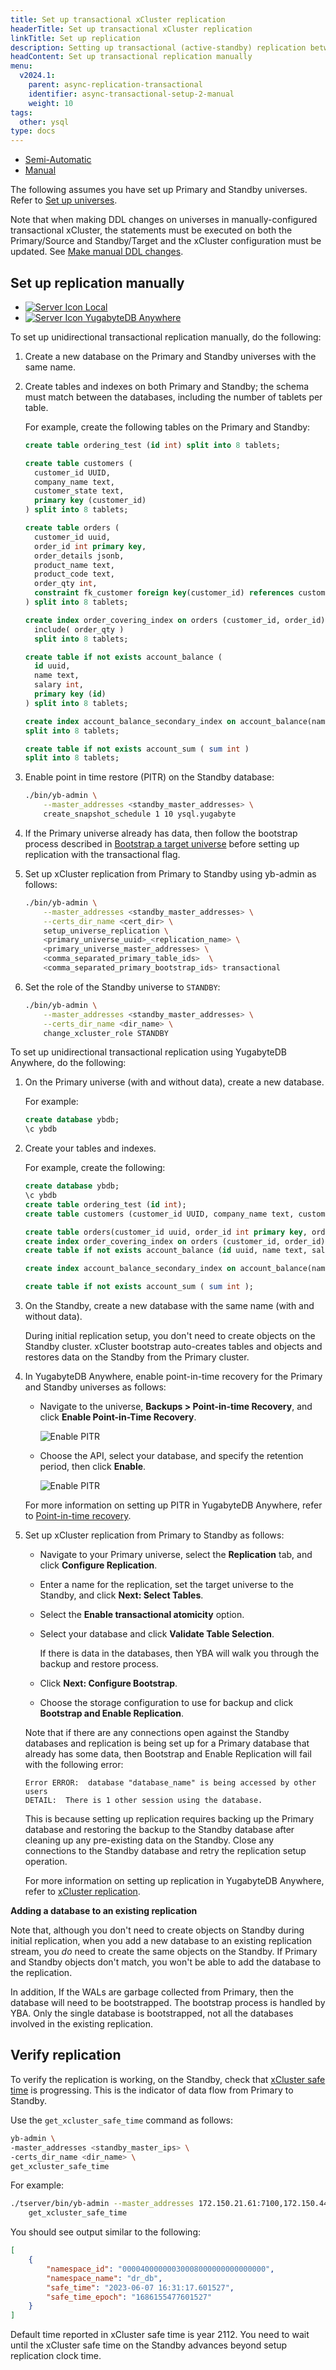 ```yaml
---
title: Set up transactional xCluster replication
headerTitle: Set up transactional xCluster replication
linkTitle: Set up replication
description: Setting up transactional (active-standby) replication between universes
headContent: Set up transactional replication manually
menu:
  v2024.1:
    parent: async-replication-transactional
    identifier: async-transactional-setup-2-manual
    weight: 10
tags:
  other: ysql
type: docs
---
```


<ul class="nav nav-tabs-alt nav-tabs-yb">
  <li >
    <a href="../async-transactional-setup-dblevel/" class="nav-link">
      <i class="icon-shell"></i>
      Semi-Automatic
    </a>
  </li>
  <li >
    <a href="../async-transactional-setup/" class="nav-link active">
      <i class="icon-shell"></i>
      Manual
    </a>
  </li>
</ul>

The following assumes you have set up Primary and Standby universes. Refer to [Set up universes](../async-deployment/#set-up-universes).

Note that when making DDL changes on universes in manually-configured transactional xCluster, the statements must be executed on both the Primary/Source and Standby/Target and the xCluster configuration must be updated. See [Make manual DDL changes](../async-transactional-tables/).

## Set up replication manually

<ul class="nav nav-tabs-alt nav-tabs-yb custom-tabs">
  <li>
    <a href="#local" class="nav-link active" id="local-tab" data-bs-toggle="tab"
      role="tab" aria-controls="local" aria-selected="true">
      <img src="/icons/database.svg" alt="Server Icon">
      Local
    </a>
  </li>
  <li>
    <a href="#anywhere" class="nav-link" id="anywhere-tab" data-bs-toggle="tab"
      role="tab" aria-controls="anywhere" aria-selected="false">
      <img src="/icons/server.svg" alt="Server Icon">
      YugabyteDB Anywhere
    </a>
  </li>
</ul>
<div class="tab-content">
  <div id="local" class="tab-pane fade show active" role="tabpanel" aria-labelledby="local-tab">

To set up unidirectional transactional replication manually, do the following:

1. Create a new database on the Primary and Standby universes with the same name.

1. Create tables and indexes on both Primary and Standby; the schema must match between the databases, including the number of tablets per table.

    For example, create the following tables on the Primary and Standby:

    ```sql
    create table ordering_test (id int) split into 8 tablets;

    create table customers (
      customer_id UUID,
      company_name text,
      customer_state text,
      primary key (customer_id)
    ) split into 8 tablets;

    create table orders (
      customer_id uuid,
      order_id int primary key,
      order_details jsonb,
      product_name text,
      product_code text,
      order_qty int,
      constraint fk_customer foreign key(customer_id) references customers(customer_id)
    ) split into 8 tablets;

    create index order_covering_index on orders (customer_id, order_id)
      include( order_qty )
      split into 8 tablets;

    create table if not exists account_balance (
      id uuid,
      name text,
      salary int,
      primary key (id)
    ) split into 8 tablets;

    create index account_balance_secondary_index on account_balance(name)
    split into 8 tablets;

    create table if not exists account_sum ( sum int )
    split into 8 tablets;
    ```

1. Enable point in time restore (PITR) on the Standby database:

    ```sh
    ./bin/yb-admin \
        --master_addresses <standby_master_addresses> \
        create_snapshot_schedule 1 10 ysql.yugabyte
    ```

1. If the Primary universe already has data, then follow the bootstrap process described in [Bootstrap a target universe](../async-deployment/#bootstrap-a-target-universe) before setting up replication with the transactional flag.

1. Set up xCluster replication from Primary to Standby using yb-admin as follows:

    ```sh
    ./bin/yb-admin \
        --master_addresses <standby_master_addresses> \
        --certs_dir_name <cert_dir> \
        setup_universe_replication \
        <primary_universe_uuid>_<replication_name> \
        <primary_universe_master_addresses> \
        <comma_separated_primary_table_ids>  \
        <comma_separated_primary_bootstrap_ids> transactional
    ```

1. Set the role of the Standby universe to `STANDBY`:

    ```sh
    ./bin/yb-admin \
        --master_addresses <standby_master_addresses> \
        --certs_dir_name <dir_name> \
        change_xcluster_role STANDBY
    ```

  </div>

  <div id="anywhere" class="tab-pane fade" role="tabpanel" aria-labelledby="anywhere-tab">

To set up unidirectional transactional replication using YugabyteDB Anywhere, do the following:

1. On the Primary universe (with and without data), create a new database.

    For example:

    ```sql
    create database ybdb;
    \c ybdb
    ```

1. Create your tables and indexes.

    For example, create the following:

    ```sql
    create database ybdb;
    \c ybdb
    create table ordering_test (id int);
    create table customers (customer_id UUID, company_name text, customer_state text, primary key (customer_id));

    create table orders(customer_id uuid, order_id int primary key, order_details jsonb, product_name text,product_code text, order_qty int, constraint fk_customer foreign key(customer_id) references customers(customer_id));
    create index order_covering_index on orders (customer_id, order_id) include( order_qty);
    create table if not exists account_balance (id uuid, name text, salary int, primary key (id));

    create index account_balance_secondary_index on account_balance(name);

    create table if not exists account_sum ( sum int );
    ```

1. On the Standby, create a new database with the same name (with and without data).

    During initial replication setup, you don't need to create objects on the Standby cluster. xCluster bootstrap auto-creates tables and objects and restores data on the Standby from the Primary cluster.

1. In YugabyteDB Anywhere, enable point-in-time recovery for the Primary and Standby universes as follows:

    - Navigate to the universe, **Backups > Point-in-time Recovery**, and click **Enable Point-in-Time Recovery**.

        ![Enable PITR](/images/yp/create-deployments/xcluster/deploy-xcluster-tran-pitr1.png)

    - Choose the API, select your database, and specify the retention period, then click **Enable**.

        ![Enable PITR](/images/yp/create-deployments/xcluster/deploy-xcluster-tran-pitr2.png)

    For more information on setting up PITR in YugabyteDB Anywhere, refer to [Point-in-time recovery](../../../../yugabyte-platform/back-up-restore-universes/pitr/).

1. Set up xCluster replication from Primary to Standby as follows:

    - Navigate to your Primary universe, select the **Replication** tab, and click **Configure Replication**.

    - Enter a name for the replication, set the target universe to the Standby, and click **Next: Select Tables**.

    - Select the **Enable transactional atomicity** option.

    - Select your database and click **Validate Table Selection**.

        If there is data in the databases, then YBA will walk you through the backup and restore process.

    - Click **Next: Configure Bootstrap**.

    - Choose the storage configuration to use for backup and click **Bootstrap and Enable Replication**.

    Note that if there are any connections open against the Standby databases and replication is being set up for a Primary database that already has some data, then Bootstrap and Enable Replication will fail with the following error:

    ```output
    Error ERROR:  database "database_name" is being accessed by other users
    DETAIL:  There is 1 other session using the database.
    ```

    This is because setting up replication requires backing up the Primary database and restoring the backup to the Standby database after cleaning up any pre-existing data on the Standby. Close any connections to the Standby database and retry the replication setup operation.

    For more information on setting up replication in YugabyteDB Anywhere, refer to [xCluster replication](../../../../yugabyte-platform/manage-deployments/xcluster-replication/).

**Adding a database to an existing replication**

Note that, although you don't need to create objects on Standby during initial replication, when you add a new database to an existing replication stream, you _do_ need to create the same objects on the Standby. If Primary and Standby objects don't match, you won't be able to add the database to the replication.

In addition, If the WALs are garbage collected from Primary, then the database will need to be bootstrapped. The bootstrap process is handled by YBA. Only the single database is bootstrapped, not all the databases involved in the existing replication.

  </div>

</div>

## Verify replication

To verify the replication is working, on the Standby, check that [xCluster safe time](../../../../architecture/docdb-replication/async-replication/#transactional-replication) is progressing. This is the indicator of data flow from Primary to Standby.

Use the `get_xcluster_safe_time` command as follows:

```sh
yb-admin \
-master_addresses <standby_master_ips> \
-certs_dir_name <dir_name> \
get_xcluster_safe_time
```

For example:

```sh
./tserver/bin/yb-admin --master_addresses 172.150.21.61:7100,172.150.44.121:7100,172.151.23.23:7100 \
    get_xcluster_safe_time
```

You should see output similar to the following:

```output.json
[
    {
        "namespace_id": "00004000000030008000000000000000",
        "namespace_name": "dr_db",
        "safe_time": "2023-06-07 16:31:17.601527",
        "safe_time_epoch": "1686155477601527"
    }
]
```

Default time reported in xCluster safe time is year 2112. You need to wait until the xCluster safe time on the Standby advances beyond setup replication clock time.
